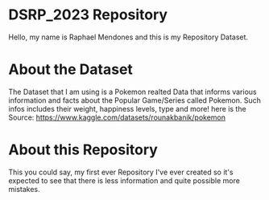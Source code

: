 # DSRP_2023 Repository
Hello, my name is Raphael Mendones and this is my Repository Dataset.

# About the Dataset
The Dataset that I am using is a Pokemon realted Data that informs various information and facts about the Popular Game/Series called Pokemon. Such infos includes their weight, happiness levels, type and more!
here is the Source: https://www.kaggle.com/datasets/rounakbanik/pokemon

# About this Repository
This you could say, my first ever Repository I've ever created so it's expected to see that there is less information and quite possible more mistakes.
